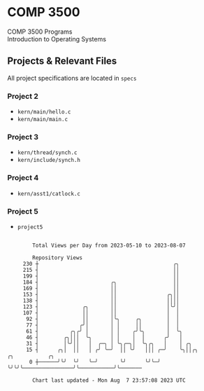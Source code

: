 # COMP 3500
COMP 3500 Programs  
Introduction to Operating Systems  
## Projects & Relevant Files
All project specifications are located in `specs`
### Project 2
- `kern/main/hello.c`
- `kern/main/main.c`
### Project 3
- `kern/thread/synch.c`
- `kern/include/synch.h`
### Project 4
- `kern/asst1/catlock.c`
### Project 5
- `project5`

```

        Total Views per Day from 2023-05-10 to 2023-08-07

        Repository Views
     230 ┼                                           ╭╮
     215 ┤                                           ││
     199 ┤                                           ││
     184 ┤                       ╭╮                  ││
     169 ┤                       ││                  ││
     153 ┤                       ││                ╭╮││
     138 ┤                       ││                ││││
     123 ┤              ╭╮       ││                │╰╯│
     107 ┤              ││       ││                │  │
      92 ┤              ││       │╰╮     ╭╮        │  │
      77 ┤             ╭╯│       │ │     ││        │  │
      61 ┤          ╭╮╭╯ │       │ │    ╭╯╰╮       │  ╰╮
      46 ┤        ╭╮│││  ╰╮      │ │    │  │      ╭╯   │
      31 ┤        │╰╯││   │  ╭─╮ │ ╰╮╭─╮│  ╰╮╭╮   │    │ ╭╮
      15 ┤      ╭╮│  ││   │ ╭╯ ╰─╯  ││ ╰╯   │││ ╭─╯    ╰╮││╭╮                ╭╮           ╭╮
       0 ┼──────╯╰╯  ╰╯   ╰─╯       ╰╯      ╰╯╰─╯       ╰╯╰╯╰────────────────╯╰───────────╯╰───────

        Chart last updated - Mon Aug  7 23:57:08 2023 UTC
        
```
